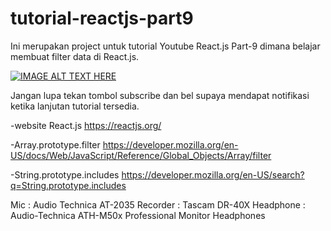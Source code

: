 # tutorial-reactjs-part9
Ini merupakan project untuk tutorial Youtube React.js Part-9 dimana belajar membuat filter data di React.js. 

[![IMAGE ALT TEXT HERE](http://img.youtube.com/vi/u38yI2W1_yA/0.jpg)](https://youtu.be/u38yI2W1_yA)


Jangan lupa tekan tombol subscribe dan bel supaya mendapat notifikasi ketika lanjutan tutorial tersedia.


-website 
React.js https://reactjs.org/

-Array.prototype.filter
 https://developer.mozilla.org/en-US/docs/Web/JavaScript/Reference/Global_Objects/Array/filter

-String.prototype.includes 
https://developer.mozilla.org/en-US/search?q=String.prototype.includes

Mic : Audio Technica AT-2035
Recorder : Tascam DR-40X
Headphone : Audio-Technica ATH-M50x Professional Monitor Headphones
